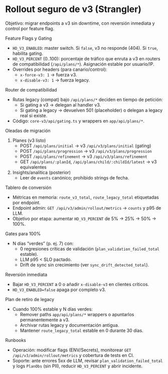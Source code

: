 Rollout seguro de v3 (Strangler)
================================

Objetivo: migrar endpoints a v3 sin downtime, con reversión inmediata y control por feature flag.

Feature Flags y Gating
- `HD_V3_ENABLED`: master switch. Si `false`, v3 no responde (404). Si `true`, habilita gating.
- `HD_V3_PERCENT` (0..100): porcentaje de tráfico que enruta a v3 en routers de compatibilidad (`/api/plans/*`). Asignación estable por usuario/IP.
- Overrides por headers (para canario/control):
  - `x-force-v3: 1` → fuerza v3.
  - `x-disable-v3: 1` → fuerza legacy.

Router de compatibilidad
- Rutas legacy (compat) bajo `/api/plans/*` deciden en tiempo de petición:
  - Si gating a v3 → delegan al handler v3.
  - Si gating a legacy → devuelven 501 (placeholder) o delegan a legacy real si existe.
- Código: `core-v3/api/gating.ts` y wrappers en `app/api/plans/*`.

Oleadas de migración
1) Planes (v3 listo)
   - POST `/api/plans/initial` → v3 `/api/v3/plans/initial` (gating)
   - POST `/api/plans/progression` → v3 `/api/v3/plans/progression`
   - POST `/api/plans/refinement` → v3 `/api/v3/plans/refinement`
   - GET `/api/plans/:planId`, `/api/plans/child/:childId/latest` → v3 equivalentes
2) Insights/analítica (posterior)
   - Leer de `events` canónico; prohibido strings de fecha.

Tablero de conversión
- Métricas en memoria: `route_v3_total`, `route_legacy_total` etiquetadas por endpoint.
- Endpoint admin: `GET /api/v3/admin/rollout/metrics` → `counts` y p95 de LLM.
- Objetivo por etapa: aumentar `HD_V3_PERCENT` de 5% → 25% → 50% → 100%.

Gates para 100%
- N días “verdes” (p. ej. 7) con:
  - 0 regresiones críticas de validación (`plan_validation_failed_total` estable).
  - LLM p95 < SLO pactado.
  - Drift de sync sin crecimiento (ver `sync_drift_detected_total`).

Reversión inmediata
- Bajar `HD_V3_PERCENT` a 0 o añadir `x-disable-v3` en clientes críticos.
- `HD_V3_ENABLED=false` apaga por completo v3.

Plan de retiro de legacy
- Cuando 100% estable y N días verdes:
  - Remover paths `app/api/plans/*` wrappers o apuntarlos permanentemente a v3.
  - Archivar rutas legacy y documentación antigua.
  - Mantener `route_legacy_total` estable en 0 durante 30 días.

Runbooks
- Operación: modificar flags (ENV/Secrets), monitorear `GET /api/v3/admin/rollout/metrics` y cobertura de tests en CI.
- Soporte: ante errores 5xx de LLM, revisar `plan_validation_failed_total` y logs `PlanObs` (sin PII), reducir `HD_V3_PERCENT` y abrir incidente.

